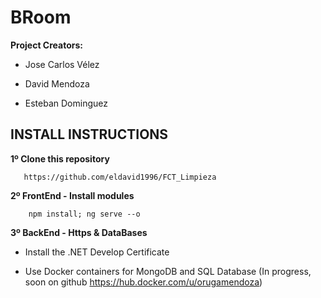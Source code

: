 # BRoom

**Project Creators:**

+ Jose Carlos Vélez
  
+ David Mendoza
  
+ Esteban Dominguez

## INSTALL INSTRUCTIONS

**1º Clone this repository**

       https://github.com/eldavid1996/FCT_Limpieza

**2º FrontEnd - Install modules**

        npm install; ng serve --o

**3º BackEnd - Https & DataBases**

   - Install the .NET Develop Certificate

   - Use Docker containers for MongoDB and SQL Database (In progress, soon on github https://hub.docker.com/u/orugamendoza)
